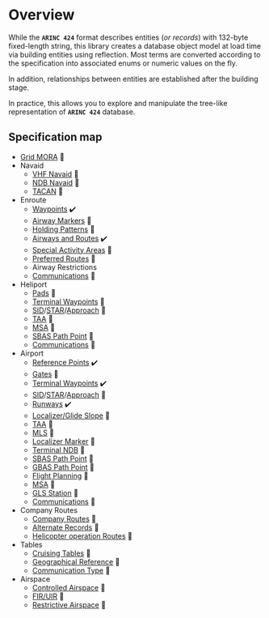 # Overview

While the **`ARINC 424`** format describes entities (*or records*) with 132-byte fixed-length string, this library creates 
a database object model at load time via building entities using reflection. Most terms are converted according 
to the specification into associated enums or numeric values on the fly.

In addition, relationships between entities are established after the building stage.

In practice, this allows you to explore and manipulate the tree-like representation of **`ARINC 424`** database.

## Specification map

- [Grid MORA](api/Arinc424.MinimumAltitudesGrid.yml) 🚧
- Navaid
  - [VHF Navaid](api/Arinc424.Navigation.OmnidirectionalStation.yml) 🚧
  - [NDB Navaid](api/Arinc424.Navigation.NonDirectionalBeacon.yml) 🚧
  - [TACAN](api/Arinc424.Navigation.TacticalSystem.yml) 🚧
- Enroute
  - [Waypoints](api/Arinc424.Waypoints.Waypoint.yml) ✔️
  - [Airway Markers](api/Arinc424.Routing.AirwayMarker.yml) 🚧
  - [Holding Patterns](api/Arinc424.Routing.HoldingPattern.yml) 🚧
  - [Airways and Routes](api/Arinc424.Routing.Airway.yml) ✔️
  - [Special Activity Areas](api/Arinc424.Routing.SpecialActivityArea.yml) 🚧
  - [Preferred Routes](api/Arinc424.Routing.PreferredRoute.yml) 🚧
  - Airway Restrictions
  - [Communications](api/Arinc424.Routing.AirwayCommunications.yml) 🚧
- Heliport
  - [Pads](api/Arinc424.Ports.Heliport.yml) 🚧
  - [Terminal Waypoints](api/Arinc424.Waypoints.HeliportTerminalWaypoint.yml) 🚧
  - [SID](api/Arinc424.Procedures.HeliportDeparture.yml)/[STAR](api/Arinc424.Procedures.HeliportArrival.yml)/[Approach](api/Arinc424.Procedures.HeliportApproach.yml) 🚧
  - [TAA](api/Arinc424.Ports.HeliportArrivalAltitudes.yml) 🚧
  - [MSA](api/Arinc424.Ports.HeliportMinimumAltitudes.yml) 🚧
  - [SBAS Path Point](api/Arinc424.Ports.HelicopterSatelliteAugmentPoint.yml) 🚧
  - [Communications](api/Arinc424.Ports.HeliportCommunications.yml) 🚧
- Airport
  - [Reference Points](api/Arinc424.Ports.Airport.yml) ✔️
  - [Gates](api/Arinc424.Ports.Gate.yml) 🚧
  - [Terminal Waypoints](api/Arinc424.Waypoints.AirportTerminalWaypoint.yml) ✔️
  - [SID](api/Arinc424.Procedures.AirportDeparture.yml)/[STAR](api/Arinc424.Procedures.AirportArrival.yml)/[Approach](api/Arinc424.Procedures.AirportApproach.yml) 🚧
  - [Runways](api/Arinc424.Ports.Runway.yml) ✔️
  - [Localizer/Glide Slope](api/Arinc424.Ports.LocalizerGlideSlope.yml) 🚧
  - [TAA](api/Arinc424.Ports.AirportArrivalAltitudes.yml) 🚧
  - [MLS](api/Arinc424.Navigation.MicrowaveLandingSystem.yml) 🚧
  - [Localizer Marker](api/Arinc424.Ports.LocalizerMarker.yml) 🚧
  - [Terminal NDB](api/Arinc424.Navigation.AirportBeacon.yml) 🚧
  - [SBAS Path Point](api/Arinc424.Ports.AirportSatelliteAugmentPoint.yml) 🚧
  - [GBAS Path Point](api/Arinc424.Ports.GroundAugmentPoint.yml) 🚧
  - [Flight Planning](api/Arinc424.Ports.FlightPlanning.yml) 🚧
  - [MSA](api/Arinc424.Ports.AirportMinimumAltitudes.yml) 🚧
  - [GLS Station](api/Arinc424.Ports.GlobalLandingSystem.yml) 🚧
  - [Communications](api/Arinc424.Ports.AirportCommunications.yml) 🚧
- Company Routes
  - [Company Routes](api/Arinc424.Routing.CompanyRoute.yml) 🚧
  - [Alternate Records](api/Arinc424.Routing.Alternate.yml) 🚧
  - [Helicopter operation Routes](api/Arinc424.Routing.HelicopterCompanyRoute.yml) 🚧
- Tables
  - [Cruising Tables](api/Arinc424.Tables.CruiseTable.yml) 🚧
  - [Geographical Reference](api/Arinc424.Tables.GeographicalReference.yml) 🚧
  - [Communication Type](api/Arinc424.Tables.CommunicationType.yml) 🚧
- Airspace
  - [Controlled Airspace](api/Arinc424.Airspace.ControlledAirspace.yml) 🚧
  - [FIR/UIR](api/Arinc424.Airspace.FlightInfoRegion.yml) 🚧
  - [Restrictive Airspace](api/Arinc424.Airspace.RestrictiveAirspace.yml) 🚧
